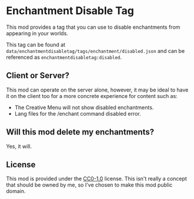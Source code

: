 # Enchantment Disable Tag
This mod provides a tag that you can use to disable enchantments from appearing in your worlds.

This tag can be found at `data/enchantmentdisabletag/tags/enchantment/disabled.json` and can be referenced as `enchantmentdisabletag:disabled`.

## Client or Server?
This mod can operate on the server alone, however, it may be ideal to have it on the client too for a more concrete experience for content such as:
- The Creative Menu will not show disabled enchantments.
- Lang files for the /enchant command disabled error.

## Will this mod delete my enchantments?
Yes, it will.

## License
This mod is provided under the [CC0-1.0](https://spdx.org/licenses/CC0-1.0.html) license.
This isn't really a concept that should be owned by me, so I've chosen to make this mod public domain.